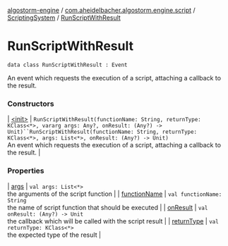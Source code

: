[algostorm-engine](../../../index.md) / [com.aheidelbacher.algostorm.engine.script](../../index.md) / [ScriptingSystem](../index.md) / [RunScriptWithResult](.)

# RunScriptWithResult

`data class RunScriptWithResult : Event`

An event which requests the execution of a script, attaching a callback
to the result.

### Constructors

| [&lt;init&gt;](-init-.md) | `RunScriptWithResult(functionName: String, returnType: KClass<*>, vararg args: Any?, onResult: (Any?) -> Unit)``RunScriptWithResult(functionName: String, returnType: KClass<*>, args: List<*>, onResult: (Any?) -> Unit)`<br>An event which requests the execution of a script, attaching a callback
to the result. |

### Properties

| [args](args.md) | `val args: List<*>`<br>the arguments of the script function |
| [functionName](function-name.md) | `val functionName: String`<br>the name of script function that should be
executed |
| [onResult](on-result.md) | `val onResult: (Any?) -> Unit`<br>the callback which will be called with the script
result |
| [returnType](return-type.md) | `val returnType: KClass<*>`<br>the expected type of the result |

